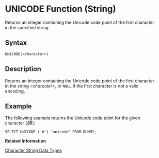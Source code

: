 <!-- loio20f4a5fb75191014a75be5e25682ea6f -->

# UNICODE Function \(String\)

Returns an integer containing the Unicode code point of the first character in the specified string.



<a name="loio20f4a5fb75191014a75be5e25682ea6f__sql_function_unicode_1sql_function_unicode_syntax"/>

## Syntax

```
UNICODE(<character>)
```



<a name="loio20f4a5fb75191014a75be5e25682ea6f__sql_function_unicode_1sql_function_unicode_description"/>

## Description

Returns an integer containing the Unicode code point of the first character in the string *<character\>*, or `NULL` if the first character is not a valid encoding.



<a name="loio20f4a5fb75191014a75be5e25682ea6f__sql_function_unicode_1sql_function_unicode_examples"/>

## Example

The following example returns the Unicode code point for the given character \(***35***\):

```
SELECT UNICODE ('#') "unicode" FROM DUMMY;
```

**Related Information**  


[Character String Data Types](../character-string-data-types-a33f788.md "Character string data types are used to store values that contain character strings.")

